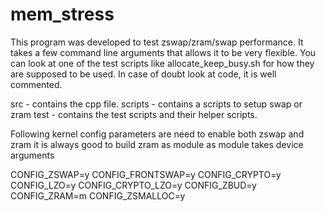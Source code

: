 mem_stress
==========
This program was developed to test zswap/zram/swap performance. 
It takes a few command line arguments that allows it to be very 
flexible. You can look at one of the test scripts like allocate_keep_busy.sh
for how they are supposed to be used. In case of doubt look at code, it is 
well commented.

src - contains the cpp file.
scripts - contains a scripts to setup swap or zram
test - contains the test scripts and their helper scripts.

Following kernel config parameters are need to enable both zswap and zram
it is always good to build zram as module as module takes device arguments

CONFIG_ZSWAP=y
CONFIG_FRONTSWAP=y
CONFIG_CRYPTO=y
CONFIG_LZO=y
CONFIG_CRYPTO_LZO=y
CONFIG_ZBUD=y
CONFIG_ZRAM=m
CONFIG_ZSMALLOC=y
